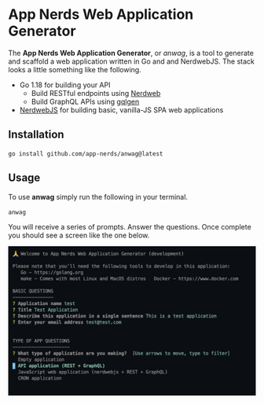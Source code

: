 # App Nerds Web Application Generator

The **App Nerds Web Application Generator**, or *anwag*, is a tool to generate and scaffold a web application written in Go and and NerdwebJS. The stack looks a little something like the following.

* Go 1.18 for building your API
  * Build RESTful endpoints using [Nerdweb](https://github.com/app-nerds/nerdweb)
  * Build GraphQL APIs using [gqlgen](https://gqlgen.com)
* [NerdwebJS](https://github.com/app-nerds/nerdwebjs) for building basic, vanilla-JS SPA web applications

## Installation

```
go install github.com/app-nerds/anwag@latest
```

## Usage

To use **anwag** simply run the following in your terminal.

```bash
anwag
```

You will receive a series of prompts. Answer the questions. Once complete you should see a screen like the one below.

![ANWAG Screenshot](anwag-screenshot.png)

